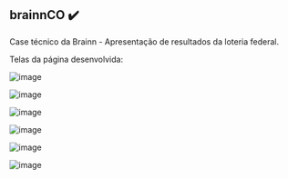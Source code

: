 ## brainnCO ✔️

Case técnico da Brainn - Apresentação de resultados da loteria federal.

Telas da página desenvolvida:

![image](https://user-images.githubusercontent.com/105082180/181039324-a81e3ab1-8e8d-4402-9032-02b5bd756463.png)

![image](https://user-images.githubusercontent.com/105082180/181039427-c35e1386-c77f-453d-9182-f1db19ced3e4.png)

![image](https://user-images.githubusercontent.com/105082180/181039505-2d4e157b-cee5-4149-ae8e-dfe4ae13b10a.png)

![image](https://user-images.githubusercontent.com/105082180/181039583-9a1f4950-2516-41f9-9597-9c926e470828.png)

![image](https://user-images.githubusercontent.com/105082180/181039651-fd8b80a4-57c4-4db0-bcf2-543607290f7a.png)

![image](https://user-images.githubusercontent.com/105082180/181039765-b9f9c564-3221-490a-ac43-c9c24225465c.png)

